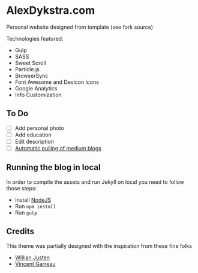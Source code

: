 # AlexDykstra.com
Personal website designed from template (see fork source)

Technologies featured:
- Gulp
- SASS
- Sweet Scroll
- Particle.js
- BrowserSync
- Font Awesome and Devicon icons
- Google Analytics
- Info Customization

## To Do
- [ ] Add personal photo
- [ ] Add education
- [ ] Edit description
- [ ] [Automatic pulling of medium blogs](https://www.designernews.co/stories/61504-ask-dn-is-there-a-way-to-display-medium-posts-as-the-blog-on-a-website)

## Running the blog in local

In order to compile the assets and run Jekyll on local you need to follow those steps:

- Install [NodeJS](https://nodejs.org/)
- Run `npm install`
- Run `gulp`

## Credits

This theme was partially designed with the inspiration from these fine folks
- [Willian Justen](https://github.com/willianjusten/will-jekyll-template)
- [Vincent Garreau](https://github.com/VincentGarreau/particles.js/)
